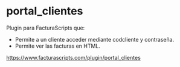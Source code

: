 # portal_clientes

Plugin para FacturaScripts que:
* Permite a un cliente acceder mediante codcliente y contraseña.
* Permite ver las facturas en HTML.

https://www.facturascripts.com/plugin/portal_clientes
